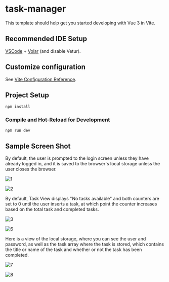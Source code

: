 # task-manager

This template should help get you started developing with Vue 3 in Vite.

## Recommended IDE Setup

[VSCode](https://code.visualstudio.com/) + [Volar](https://marketplace.visualstudio.com/items?itemName=Vue.volar) (and disable Vetur).

## Customize configuration

See [Vite Configuration Reference](https://vitejs.dev/config/).

## Project Setup

```sh
npm install
```

### Compile and Hot-Reload for Development

```sh
npm run dev
```

## Sample Screen Shot

By default, the user is prompted to the login screen unless they have already logged in, and it is saved to the browser's local storage unless the user closes the browser.

![1](https://github.com/Kairu009/Task-Management/assets/139950310/03d1c702-eb9e-4ec7-9fcb-609e3d170e88)

![2](https://github.com/Kairu009/Task-Management/assets/139950310/6607ad68-2464-43d6-8806-a0b4bcdc8e0a)

By default, Task View displays "No tasks available" and both counters are set to 0 until the user inserts a task, at which point the counter increases based on the total task and completed tasks.

![3](https://github.com/Kairu009/Task-Management/assets/139950310/7a71ba7e-8b1b-472d-ae50-9b9d43bf73d7)

![6](https://github.com/Kairu009/Task-Management/assets/139950310/5e9ef16d-a113-43bc-83a9-6dae07fd17e5)

Here is a view of the local storage, where you can see the user and password, as well as the task array where the task is stored, which contains the title or name of the task and whether or not the task has been completed.

![7](https://github.com/Kairu009/Task-Management/assets/139950310/cda3b7da-5bb5-442c-980f-cc28e2cc1f0d)

![8](https://github.com/Kairu009/Task-Management/assets/139950310/0e860e82-8e0c-431c-94a8-6c08b79f1d9f)
